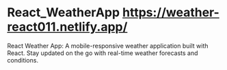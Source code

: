 # React_WeatherApp https://weather-react011.netlify.app/
React Weather App: A mobile-responsive weather application built with React. Stay updated on the go with real-time weather forecasts and conditions.
